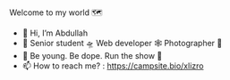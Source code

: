 Welcome to my world 🗺
- 👋 Hi, I’m Abdullah
- 👀 Senior student 🛸  Web developer 🕸 Photographer 📸
- 🌱 Be young. Be dope. Run the show 🎪  
- 📫 How to reach me? : https://campsite.bio/xlizro
<!---
xlizro/xlizro is a ✨ special ✨ repository because its `README.md` (this file) appears on your GitHub profile.
You can click the Preview link to take a look at your changes.
--->
